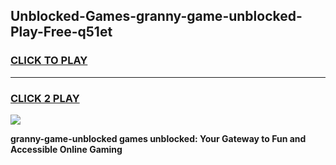 
## Unblocked-Games-granny-game-unblocked-Play-Free-q51et
<h3>
<a href="https://premium76.site?title=granny-game-unblocked&ref=23A">CLICK TO PLAY</a></h3>
<hr>

<h3>
<a href="https://premium76.site?title=granny-game-unblocked&ref=23A">CLICK 2 PLAY</a>
  
</h3>

<a href="https://premium76.site?title=granny-game-unblocked&ref=23A"><img src="https://clearcache.store/games.png"></a>


**granny-game-unblocked games unblocked: Your Gateway to Fun and Accessible Online Gaming**
